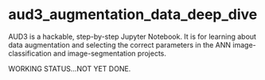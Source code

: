 # aud3_augmentation_data_deep_dive
AUD3 is a hackable, step-by-step Jupyter Notebook. It is for learning about data augmentation and selecting the correct parameters in the ANN image-classification and image-segmentation projects. 

WORKING STATUS...NOT YET DONE.
